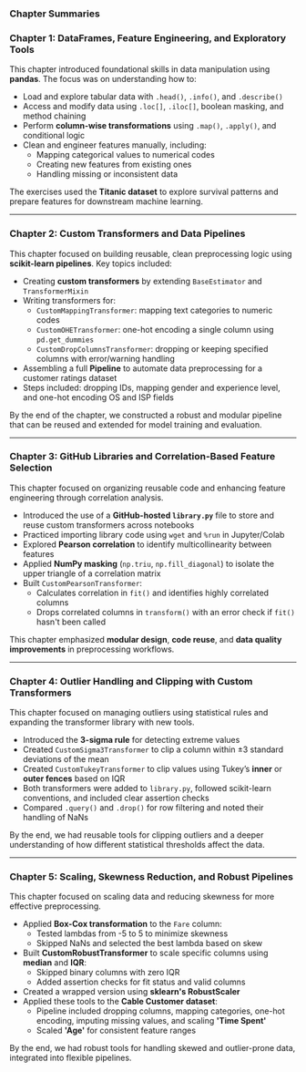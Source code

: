 ### Chapter Summaries

### Chapter 1: DataFrames, Feature Engineering, and Exploratory Tools

This chapter introduced foundational skills in data manipulation using **pandas**. The focus was on understanding how to:

- Load and explore tabular data with `.head()`, `.info()`, and `.describe()`
- Access and modify data using `.loc[]`, `.iloc[]`, boolean masking, and method chaining
- Perform **column-wise transformations** using `.map()`, `.apply()`, and conditional logic
- Clean and engineer features manually, including:
  - Mapping categorical values to numerical codes
  - Creating new features from existing ones
  - Handling missing or inconsistent data

The exercises used the **Titanic dataset** to explore survival patterns and prepare features for downstream machine learning.

---

### Chapter 2: Custom Transformers and Data Pipelines

This chapter focused on building reusable, clean preprocessing logic using **scikit-learn pipelines**. Key topics included:

- Creating **custom transformers** by extending `BaseEstimator` and `TransformerMixin`
- Writing transformers for:
  - `CustomMappingTransformer`: mapping text categories to numeric codes
  - `CustomOHETransformer`: one-hot encoding a single column using `pd.get_dummies`
  - `CustomDropColumnsTransformer`: dropping or keeping specified columns with error/warning handling
- Assembling a full **Pipeline** to automate data preprocessing for a customer ratings dataset
- Steps included: dropping IDs, mapping gender and experience level, and one-hot encoding OS and ISP fields

By the end of the chapter, we constructed a robust and modular pipeline that can be reused and extended for model training and evaluation.

---

### Chapter 3: GitHub Libraries and Correlation-Based Feature Selection

This chapter focused on organizing reusable code and enhancing feature engineering through correlation analysis.

- Introduced the use of a **GitHub-hosted `library.py`** file to store and reuse custom transformers across notebooks
- Practiced importing library code using `wget` and `%run` in Jupyter/Colab
- Explored **Pearson correlation** to identify multicollinearity between features
- Applied **NumPy masking** (`np.triu`, `np.fill_diagonal`) to isolate the upper triangle of a correlation matrix
- Built `CustomPearsonTransformer`:
  - Calculates correlation in `fit()` and identifies highly correlated columns
  - Drops correlated columns in `transform()` with an error check if `fit()` hasn't been called

This chapter emphasized **modular design**, **code reuse**, and **data quality improvements** in preprocessing workflows.

---

### Chapter 4: Outlier Handling and Clipping with Custom Transformers

This chapter focused on managing outliers using statistical rules and expanding the transformer library with new tools.

- Introduced the **3-sigma rule** for detecting extreme values
- Created `CustomSigma3Transformer` to clip a column within ±3 standard deviations of the mean
- Created `CustomTukeyTransformer` to clip values using Tukey’s **inner** or **outer fences** based on IQR
- Both transformers were added to `library.py`, followed scikit-learn conventions, and included clear assertion checks
- Compared `.query()` and `.drop()` for row filtering and noted their handling of NaNs

By the end, we had reusable tools for clipping outliers and a deeper understanding of how different statistical thresholds affect the data.

---

### Chapter 5: Scaling, Skewness Reduction, and Robust Pipelines

This chapter focused on scaling data and reducing skewness for more effective preprocessing.

- Applied **Box-Cox transformation** to the `Fare` column:
  - Tested lambdas from -5 to 5 to minimize skewness
  - Skipped NaNs and selected the best lambda based on skew
- Built **CustomRobustTransformer** to scale specific columns using **median** and **IQR**:
  - Skipped binary columns with zero IQR
  - Added assertion checks for fit status and valid columns
- Created a wrapped version using **sklearn's RobustScaler**
- Applied these tools to the **Cable Customer dataset**:
  - Pipeline included dropping columns, mapping categories, one-hot encoding, imputing missing values, and scaling **'Time Spent'**
  - Scaled **'Age'** for consistent feature ranges

By the end, we had robust tools for handling skewed and outlier-prone data, integrated into flexible pipelines.

